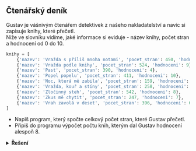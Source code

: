 ## Čtenářský deník

Gustav je vášnivým čtenářem detektivek z našeho nakladatelství a navíc si zapisuje knihy, které přečetl.  
Níže ve slovníku vidíme, jaké informace si eviduje - název knihy, počet stran a hodnocení od 0 do 10.

```python
knihy = [
    {'nazev': 'Vražda s příliš mnoha notami', 'pocet_stran': 450, 'hodnoceni': 5},
    {'nazev': 'Vražda podle knihy', 'pocet_stran': 524, 'hodnoceni': 9},
    {'nazev': 'Past', 'pocet_stran': 390, 'hodnoceni': 4},
    {'nazev': 'Popel popelu', 'pocet_stran': 411, 'hodnoceni': 10},
    {'nazev': 'Noc, která mě zabila', 'pocet_stran': 159, 'hodnoceni': 7},
    {'nazev': 'Vražda, kouř a stíny', 'pocet_stran': 258, 'hodnoceni': 6},
    {'nazev': 'Zločinný steh', 'pocet_stran': 542, 'hodnoceni': 8},
    {'nazev': 'Zkus mě chytit', 'pocet_stran': 247, 'hodnoceni': 7},
    {'nazev': 'Vrah zavolá v deset', 'pocet_stran': 396, 'hodnoceni': 6},
]
```

- Napiš program, který spočte celkový počet stran, které Gustav přečetl.
- Připiš do programu výpočet počtu knih, kterým dal Gustav hodnocení alespoň 8.

<details>
<summary><b>Řešení</b></summary>


```python
pocet_stran = 0
for kniha in knihy:
    pocet_stran += kniha['pocet_stran']

# NOTE: nebo lépe
# pocet_stran = sum(kniha['pocet_stran'] for kniha in knihy)

print(f'Přečetl {pocet_stran} stran.')

pocet_nad_osm = 0
for kniha in knihy:
    if kniha['hodnoceni'] >= 8:
        pocet_nad_osm += 1
print(f'Počet knih s hodnocením >= 8: {pocet_nad_osm}')
```

</details>
